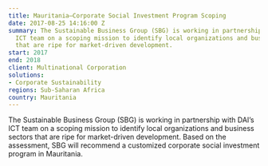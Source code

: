 ```yaml
---
title: Mauritania—Corporate Social Investment Program Scoping
date: 2017-08-25 14:16:00 Z
summary: The Sustainable Business Group (SBG) is working in partnership with DAI’s
  ICT team on a scoping mission to identify local organizations and business sectors
  that are ripe for market-driven development.
start: 2017
end: 2018
client: Multinational Corporation
solutions:
- Corporate Sustainability
regions: Sub-Saharan Africa
country: Mauritania
---
```


The Sustainable Business Group (SBG) is working in partnership with DAI’s ICT team on a scoping mission to identify local organizations and business sectors that are ripe for market-driven development. Based on the assessment, SBG will recommend a customized corporate social investment program in Mauritania.
